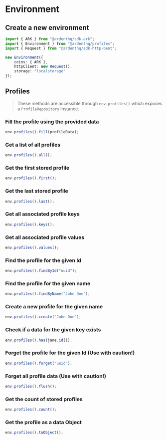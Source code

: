 # Environment

## Create a new environment

```typescript
import { ARK } from "@ardenthq/sdk-ark";
import { Environment } from "@ardenthq/profiles";
import { Request } from "@ardenthq/sdk-http-bent";

new Environment({
    coins: { ARK },
    httpClient: new Request(),
    storage: "localstorage"
});
```

## Profiles

> These methods are accessible through `env.profiles()` which exposes a `ProfileRepository` instance.

### Fill the profile using the provided data

```typescript
env.profiles().fill(profileData);
```

### Get a list of all profiles

```typescript
env.profiles().all();
```

### Get the first stored profile

```typescript
env.profiles().first();
```

### Get the last stored profile

```typescript
env.profiles().last();
```

### Get all associated profile keys

```typescript
env.profiles().keys();
```

### Get all associated profile values

```typescript
env.profiles().values();
```

### Find the profile for the given Id

```typescript
env.profiles().findById("uuid");
```

### Find the profile for the given name

```typescript
env.profiles().findByName("John Doe");
```

### Create a new profile for the given name

```typescript
env.profiles().create("John Doe");
```

### Check if a data for the given key exists

```typescript
env.profiles().has(jane.id());
```

### Forget the profile for the given Id (Use with caution!)

```typescript
env.profiles().forget("uuid");
```

### Forget all profile data (Use with caution!)

```typescript
env.profiles().flush();
```

### Get the count of stored profiles

```typescript
env.profiles().count();
```

### Get the profile as a data Object

```typescript
env.profiles().toObject();
```
